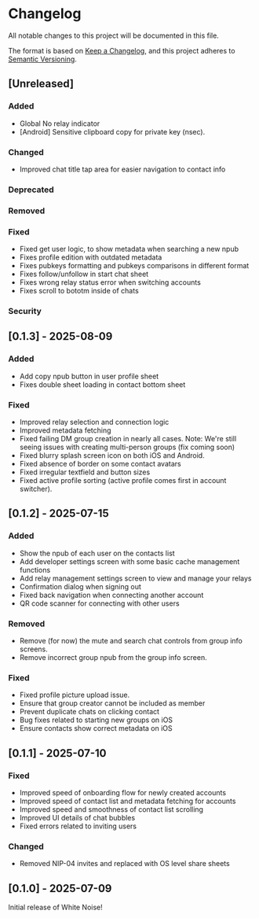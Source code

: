 # Changelog

All notable changes to this project will be documented in this file.

The format is based on [Keep a Changelog](https://keepachangelog.com/en/1.1.0/),
and this project adheres to [Semantic Versioning](https://semver.org/spec/v2.0.0.html).

## [Unreleased]

### Added

- Global No relay indicator
- [Android] Sensitive clipboard copy for private key (nsec).

### Changed

- Improved chat title tap area for easier navigation to contact info

### Deprecated

### Removed

### Fixed
- Fixed get user logic, to show metadata when searching a new npub
- Fixes profile edition with outdated metadata
- Fixes pubkeys formatting and pubkeys comparisons in different format
- Fixes follow/unfollow in start chat sheet
- Fixes wrong relay status error when switching accounts
- Fixes scroll to bototm inside of chats

### Security

## [0.1.3] - 2025-08-09

### Added

- Add copy npub button in user profile sheet
- Fixes double sheet loading in contact bottom sheet

### Fixed

- Improved relay selection and connection logic
- Improved metadata fetching
- Fixed failing DM group creation in nearly all cases. Note: We're still seeing issues with creating multi-person groups (fix coming soon)
- Fixed blurry splash screen icon on both iOS and Android.
- Fixed absence of border on some contact avatars
- Fixed irregular textfield and button sizes
- Fixed active profile sorting (active profile comes first in account switcher).

## [0.1.2] - 2025-07-15

### Added

- Show the npub of each user on the contacts list
- Add developer settings screen with some basic cache management functions
- Add relay management settings screen to view and manage your relays
- Confirmation dialog when signing out
- Fixed back navigation when connecting another account
- QR code scanner for connecting with other users

### Removed

- Remove (for now) the mute and search chat controls from group info screens.
- Remove incorrect group npub from the group info screen.

### Fixed

- Fixed profile picture upload issue.
- Ensure that group creator cannot be included as member
- Prevent duplicate chats on clicking contact
- Bug fixes related to starting new groups on iOS
- Ensure contacts show correct metadata on iOS

## [0.1.1] - 2025-07-10

### Fixed

- Improved speed of onboarding flow for newly created accounts
- Improved speed of contact list and metadata fetching for accounts
- Improved speed and smoothness of contact list scrolling
- Improved UI details of chat bubbles
- Fixed errors related to inviting users

### Changed

- Removed NIP-04 invites and replaced with OS level share sheets

## [0.1.0] - 2025-07-09

Initial release of White Noise!

